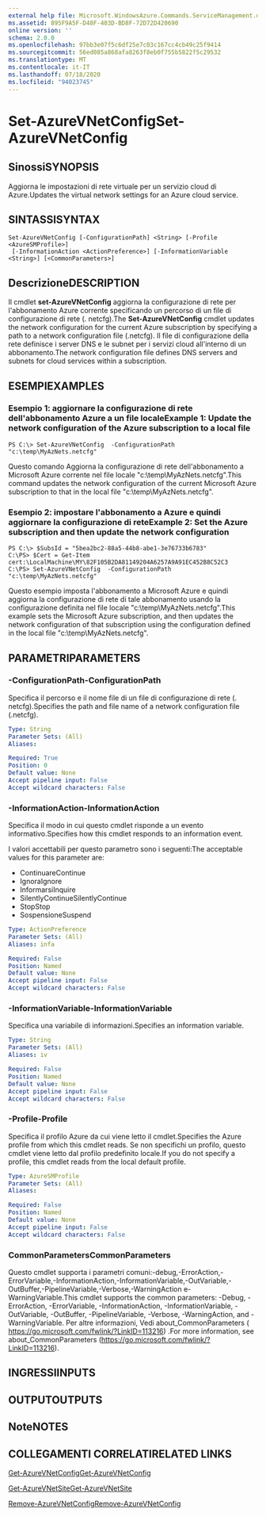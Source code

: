 ```yaml
---
external help file: Microsoft.WindowsAzure.Commands.ServiceManagement.dll-Help.xml
ms.assetid: 895F9A5F-D48F-403D-BD8F-72D72D420690
online version: ''
schema: 2.0.0
ms.openlocfilehash: 97bb3e07f5c6df25e7c03c167cc4cb49c25f9414
ms.sourcegitcommit: 56ed085a868afa8263f8eb0f755b5822f5c29532
ms.translationtype: MT
ms.contentlocale: it-IT
ms.lasthandoff: 07/18/2020
ms.locfileid: "94023745"
---
```

# <span data-ttu-id="71a05-101">Set-AzureVNetConfig</span><span class="sxs-lookup"><span data-stu-id="71a05-101">Set-AzureVNetConfig</span></span>

## <span data-ttu-id="71a05-102">Sinossi</span><span class="sxs-lookup"><span data-stu-id="71a05-102">SYNOPSIS</span></span>
<span data-ttu-id="71a05-103">Aggiorna le impostazioni di rete virtuale per un servizio cloud di Azure.</span><span class="sxs-lookup"><span data-stu-id="71a05-103">Updates the virtual network settings for an Azure cloud service.</span></span>

## <span data-ttu-id="71a05-104">SINTASSI</span><span class="sxs-lookup"><span data-stu-id="71a05-104">SYNTAX</span></span>

```
Set-AzureVNetConfig [-ConfigurationPath] <String> [-Profile <AzureSMProfile>]
 [-InformationAction <ActionPreference>] [-InformationVariable <String>] [<CommonParameters>]
```

## <span data-ttu-id="71a05-105">Descrizione</span><span class="sxs-lookup"><span data-stu-id="71a05-105">DESCRIPTION</span></span>
<span data-ttu-id="71a05-106">Il cmdlet **set-AzureVNetConfig** aggiorna la configurazione di rete per l'abbonamento Azure corrente specificando un percorso di un file di configurazione di rete (. netcfg).</span><span class="sxs-lookup"><span data-stu-id="71a05-106">The **Set-AzureVNetConfig** cmdlet updates the network configuration for the current Azure subscription by specifying a path to a network configuration file (.netcfg).</span></span>
<span data-ttu-id="71a05-107">Il file di configurazione della rete definisce i server DNS e le subnet per i servizi cloud all'interno di un abbonamento.</span><span class="sxs-lookup"><span data-stu-id="71a05-107">The network configuration file defines DNS servers and subnets for cloud services within a subscription.</span></span>

## <span data-ttu-id="71a05-108">ESEMPI</span><span class="sxs-lookup"><span data-stu-id="71a05-108">EXAMPLES</span></span>

### <span data-ttu-id="71a05-109">Esempio 1: aggiornare la configurazione di rete dell'abbonamento Azure a un file locale</span><span class="sxs-lookup"><span data-stu-id="71a05-109">Example 1: Update the network configuration of the Azure subscription to a local file</span></span>
```
PS C:\> Set-AzureVNetConfig  -ConfigurationPath "c:\temp\MyAzNets.netcfg"
```

<span data-ttu-id="71a05-110">Questo comando Aggiorna la configurazione di rete dell'abbonamento a Microsoft Azure corrente nel file locale "c:\temp\MyAzNets.netcfg".</span><span class="sxs-lookup"><span data-stu-id="71a05-110">This command updates the network configuration of the current Microsoft Azure subscription to that in the local file "c:\temp\MyAzNets.netcfg".</span></span>

### <span data-ttu-id="71a05-111">Esempio 2: impostare l'abbonamento a Azure e quindi aggiornare la configurazione di rete</span><span class="sxs-lookup"><span data-stu-id="71a05-111">Example 2: Set the Azure subscription and then update the network configuration</span></span>
```
PS C:\> $SubsId = "5bea2bc2-88a5-44b8-abe1-3e76733b6783"
C:\PS> $Cert = Get-Item cert:\LocalMachine\MY\82F105B2DA81149204A6257A9A91EC452B8C52C3
C:\PS> Set-AzureVNetConfig  -ConfigurationPath "c:\temp\MyAzNets.netcfg"
```

<span data-ttu-id="71a05-112">Questo esempio imposta l'abbonamento a Microsoft Azure e quindi aggiorna la configurazione di rete di tale abbonamento usando la configurazione definita nel file locale "c:\temp\MyAzNets.netcfg".</span><span class="sxs-lookup"><span data-stu-id="71a05-112">This example sets the Microsoft Azure subscription, and then updates the network configuration of that subscription using the configuration defined in the local file "c:\temp\MyAzNets.netcfg".</span></span>

## <span data-ttu-id="71a05-113">PARAMETRI</span><span class="sxs-lookup"><span data-stu-id="71a05-113">PARAMETERS</span></span>

### <span data-ttu-id="71a05-114">-ConfigurationPath</span><span class="sxs-lookup"><span data-stu-id="71a05-114">-ConfigurationPath</span></span>
<span data-ttu-id="71a05-115">Specifica il percorso e il nome file di un file di configurazione di rete (. netcfg).</span><span class="sxs-lookup"><span data-stu-id="71a05-115">Specifies the path and file name of a network configuration file (.netcfg).</span></span>

```yaml
Type: String
Parameter Sets: (All)
Aliases: 

Required: True
Position: 0
Default value: None
Accept pipeline input: False
Accept wildcard characters: False
```

### <span data-ttu-id="71a05-116">-InformationAction</span><span class="sxs-lookup"><span data-stu-id="71a05-116">-InformationAction</span></span>
<span data-ttu-id="71a05-117">Specifica il modo in cui questo cmdlet risponde a un evento informativo.</span><span class="sxs-lookup"><span data-stu-id="71a05-117">Specifies how this cmdlet responds to an information event.</span></span>

<span data-ttu-id="71a05-118">I valori accettabili per questo parametro sono i seguenti:</span><span class="sxs-lookup"><span data-stu-id="71a05-118">The acceptable values for this parameter are:</span></span>

- <span data-ttu-id="71a05-119">Continuare</span><span class="sxs-lookup"><span data-stu-id="71a05-119">Continue</span></span>
- <span data-ttu-id="71a05-120">Ignora</span><span class="sxs-lookup"><span data-stu-id="71a05-120">Ignore</span></span>
- <span data-ttu-id="71a05-121">Informarsi</span><span class="sxs-lookup"><span data-stu-id="71a05-121">Inquire</span></span>
- <span data-ttu-id="71a05-122">SilentlyContinue</span><span class="sxs-lookup"><span data-stu-id="71a05-122">SilentlyContinue</span></span>
- <span data-ttu-id="71a05-123">Stop</span><span class="sxs-lookup"><span data-stu-id="71a05-123">Stop</span></span>
- <span data-ttu-id="71a05-124">Sospensione</span><span class="sxs-lookup"><span data-stu-id="71a05-124">Suspend</span></span>

```yaml
Type: ActionPreference
Parameter Sets: (All)
Aliases: infa

Required: False
Position: Named
Default value: None
Accept pipeline input: False
Accept wildcard characters: False
```

### <span data-ttu-id="71a05-125">-InformationVariable</span><span class="sxs-lookup"><span data-stu-id="71a05-125">-InformationVariable</span></span>
<span data-ttu-id="71a05-126">Specifica una variabile di informazioni.</span><span class="sxs-lookup"><span data-stu-id="71a05-126">Specifies an information variable.</span></span>

```yaml
Type: String
Parameter Sets: (All)
Aliases: iv

Required: False
Position: Named
Default value: None
Accept pipeline input: False
Accept wildcard characters: False
```

### <span data-ttu-id="71a05-127">-Profile</span><span class="sxs-lookup"><span data-stu-id="71a05-127">-Profile</span></span>
<span data-ttu-id="71a05-128">Specifica il profilo Azure da cui viene letto il cmdlet.</span><span class="sxs-lookup"><span data-stu-id="71a05-128">Specifies the Azure profile from which this cmdlet reads.</span></span>
<span data-ttu-id="71a05-129">Se non specifichi un profilo, questo cmdlet viene letto dal profilo predefinito locale.</span><span class="sxs-lookup"><span data-stu-id="71a05-129">If you do not specify a profile, this cmdlet reads from the local default profile.</span></span>

```yaml
Type: AzureSMProfile
Parameter Sets: (All)
Aliases: 

Required: False
Position: Named
Default value: None
Accept pipeline input: False
Accept wildcard characters: False
```

### <span data-ttu-id="71a05-130">CommonParameters</span><span class="sxs-lookup"><span data-stu-id="71a05-130">CommonParameters</span></span>
<span data-ttu-id="71a05-131">Questo cmdlet supporta i parametri comuni:-debug,-ErrorAction,-ErrorVariable,-InformationAction,-InformationVariable,-OutVariable,-OutBuffer,-PipelineVariable,-Verbose,-WarningAction e-WarningVariable.</span><span class="sxs-lookup"><span data-stu-id="71a05-131">This cmdlet supports the common parameters: -Debug, -ErrorAction, -ErrorVariable, -InformationAction, -InformationVariable, -OutVariable, -OutBuffer, -PipelineVariable, -Verbose, -WarningAction, and -WarningVariable.</span></span> <span data-ttu-id="71a05-132">Per altre informazioni, Vedi about_CommonParameters ( https://go.microsoft.com/fwlink/?LinkID=113216) .</span><span class="sxs-lookup"><span data-stu-id="71a05-132">For more information, see about_CommonParameters (https://go.microsoft.com/fwlink/?LinkID=113216).</span></span>

## <span data-ttu-id="71a05-133">INGRESSI</span><span class="sxs-lookup"><span data-stu-id="71a05-133">INPUTS</span></span>

## <span data-ttu-id="71a05-134">OUTPUT</span><span class="sxs-lookup"><span data-stu-id="71a05-134">OUTPUTS</span></span>

## <span data-ttu-id="71a05-135">Note</span><span class="sxs-lookup"><span data-stu-id="71a05-135">NOTES</span></span>

## <span data-ttu-id="71a05-136">COLLEGAMENTI CORRELATI</span><span class="sxs-lookup"><span data-stu-id="71a05-136">RELATED LINKS</span></span>

[<span data-ttu-id="71a05-137">Get-AzureVNetConfig</span><span class="sxs-lookup"><span data-stu-id="71a05-137">Get-AzureVNetConfig</span></span>](./Get-AzureVNetConfig.md)

[<span data-ttu-id="71a05-138">Get-AzureVNetSite</span><span class="sxs-lookup"><span data-stu-id="71a05-138">Get-AzureVNetSite</span></span>](./Get-AzureVNetSite.md)

[<span data-ttu-id="71a05-139">Remove-AzureVNetConfig</span><span class="sxs-lookup"><span data-stu-id="71a05-139">Remove-AzureVNetConfig</span></span>](./Remove-AzureVNetConfig.md)


